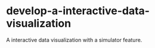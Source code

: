 # develop-a-interactive-data-visualization
A interactive data visualization with a simulator feature.
